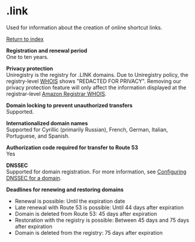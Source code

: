# \.link<a name="link"></a>

Used for information about the creation of online shortcut links\.

[Return to index](registrar-tld-list.md#index)

**Registration and renewal period**  
One to ten years\.

**Privacy protection**  
Uniregistry is the registry for \.LINK domains\. Due to Uniregistry policy, the registry\-level [WHOIS](https://whois.uniregistry.net/whois/) shows "REDACTED FOR PRIVACY"\. Removing our privacy protection feature will only affect the information displayed at the registrar\-level [Amazon Registrar WHOIS](https://registrar.amazon.com/whois)\.

**Domain locking to prevent unauthorized transfers**  
Supported\.

**Internationalized domain names**  
Supported for Cyrillic \(primarily Russian\), French, German, Italian, Portuguese, and Spanish\.

**Authorization code required for transfer to Route 53**  
Yes

**DNSSEC**  
Supported for domain registration\. For more information, see [Configuring DNSSEC for a domain](domain-configure-dnssec.md)\.

**Deadlines for renewing and restoring domains**  
+ Renewal is possible: Until the expiration date
+ Late renewal with Route 53 is possible: Until 44 days after expiration
+ Domain is deleted from Route 53: 45 days after expiration
+ Restoration with the registry is possible: Between 45 days and 75 days after expiration
+ Domain is deleted from the registry: 75 days after expiration